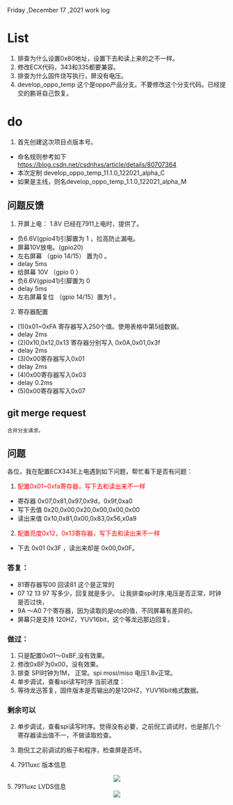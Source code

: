 Friday ,December 17 ,2021  work log

# List
1. 排查为什么设置0x80地址，设置下去和读上来的之不一样。
2. 修改ECX代码，343和335都要兼容。
3. 排查为什么固件烧写执行，屏没有电压。
4. develop_oppo_temp 这个是oppo产品分支。不要修改这个分支代码。已经提交的鹏哥自己恢复。
# do
1. 首先创建这次项目点版本号。
- 命名规则参考如下
https://blog.csdn.net/csdnhxs/article/details/80707364
- 本次定制 develop_oppo_temp_11.1.0_122021_alpha_C
- 如果是主线，则名develop_oppo_temp_1.1.0_122021_alpha_M

## 问题反馈
1. 开屏上电： 1.8V 已经在7911上电时，提供了。
-  负6.6V(gpio41)引脚置为 1 ，拉高防止漏电。
- 屏幕10V放电。(gpio20)
- 左右屏幕 （gpio 14/15）  置为0 。
- delay 5ms
- 给屏幕 10V （gpio 0 ）
- 负6.6V(gpio41)引脚置为 0 
- delay 5ms
- 左右屏幕复位 （gpio 14/15）置为1 。
2. 寄存器配置 
- (1)0x01~0xFA 寄存器写入250个值。使用表格中第5组数据。
- delay 2ms
- (2)0x10,0x12,0x13 寄存器分别写入 0x0A,0x01,0x3f
- delay 2ms
- (3)0x00寄存器写入0x01
- delay 2ms
- (4)0x00寄存器写入0x03
- delay 0.2ms
- (5)0x00寄存器写入0x07

## git merge request
    合并分支请求。
## 问题
各位，我在配置ECX343E上电遇到如下问题，帮忙看下是否有问题：
1. <font color='red'> 配置0x01~0xfa寄存器，写下去和读出来不一样</font>
- 寄存器   0x07,0x81,0x97,0x9d，0x9f,0xa0
- 写下去值  0x20,0x00,0x20,0x00,0x00,0x00
- 读出来值  0x10,0x81,0x00,0x83,0x56,x0a9
2. <font color='red'> 配置亮度0x12，0x13寄存器，写下去和读出来不一样</font>
- 下去 0x01 0x3F ，读出来却是 0x00,0x0F。
### 答复：
- 81寄存器写00  回读81  这个是正常的
- 07 12 13 97 写多少，回复就是多少。 让我排查spi时序,电压是否正常，时钟是否过快，
- 9A ～A0 7个寄存器，因为读取的是otp的值，不同屏幕有差异的。  
- 屏幕只是支持 120HZ，YUV16bit，这个等龙迅那边回复。

### 做过：
1. 只是配置0x01～0xBF,没有效果。
2. 修改0xBF为0x00，没有效果。
3. 排查 SPI时钟为1M， 正常。spi mosi/miso 电压1.8v正常。
4. 单步调试，查看spi读写时序
当前进度：
1. 等待龙迅答复，固件版本是否输出的是120HZ，YUV16bit格式数据。
### 剩余可以
2. 单步调试，查看spi读写时序。觉得没有必要，之前倪工调试时，也是那几个寄存器读出值不一，不做读取检查。
3. 跑倪工之前调试的板子和程序，检查屏是否坏。

4. 7911uxc 版本信息
<div align=center>
<img src="../images/58f2acf8f999f8a0d1d521913b1f231ddaa2dc92f1e3280d27df20128d2a7081.png"/>
</div>
5. 7911uxc LVDS信息
<div align=center>
<img src="../images/bd0d6a0dbce6da3c04f6965d24e87e1f7c2f3569238c6d653104feb762998087.png"/>
</div>
